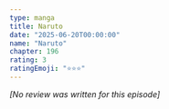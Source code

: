 ```yaml
---
type: manga
title: Naruto
date: "2025-06-20T00:00:00"
name: "Naruto"
chapter: 196
rating: 3
ratingEmoji: "⭐️⭐️⭐️"
---
```


_[No review was written for this episode]_